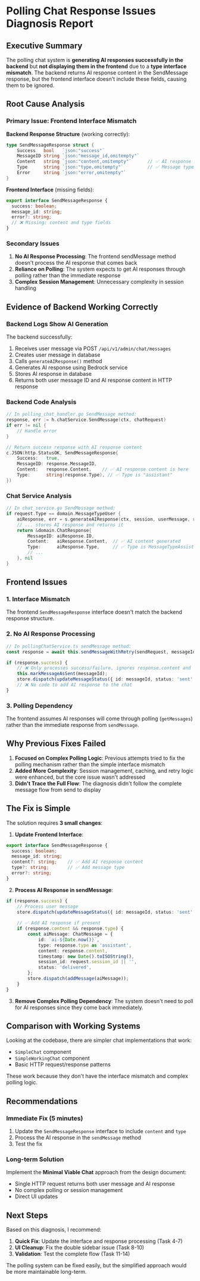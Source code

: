 # Polling Chat Response Issues Diagnosis Report

## Executive Summary

The polling chat system is **generating AI responses successfully in the backend** but **not displaying them in the frontend** due to a **type interface mismatch**. The backend returns AI response content in the SendMessage response, but the frontend interface doesn't include these fields, causing them to be ignored.

## Root Cause Analysis

### Primary Issue: Frontend Interface Mismatch

**Backend Response Structure** (working correctly):
```go
type SendMessageResponse struct {
    Success   bool   `json:"success"`
    MessageID string `json:"message_id,omitempty"`
    Content   string `json:"content,omitempty"`      // ✅ AI response content
    Type      string `json:"type,omitempty"`         // ✅ Message type (assistant)
    Error     string `json:"error,omitempty"`
}
```

**Frontend Interface** (missing fields):
```typescript
export interface SendMessageResponse {
  success: boolean;
  message_id: string;
  error?: string;
  // ❌ Missing: content and type fields
}
```

### Secondary Issues

1. **No AI Response Processing**: The frontend sendMessage method doesn't process the AI response that comes back
2. **Reliance on Polling**: The system expects to get AI responses through polling rather than the immediate response
3. **Complex Session Management**: Unnecessary complexity in session handling

## Evidence of Backend Working Correctly

### Backend Logs Show AI Generation
The backend successfully:
1. Receives user message via POST `/api/v1/admin/chat/messages`
2. Creates user message in database
3. Calls `generateAIResponse()` method
4. Generates AI response using Bedrock service
5. Stores AI response in database
6. Returns both user message ID and AI response content in HTTP response

### Backend Code Analysis
```go
// In polling_chat_handler.go SendMessage method:
response, err := h.chatService.SendMessage(ctx, chatRequest)
if err != nil {
    // Handle error
}

// Return success response with AI response content
c.JSON(http.StatusOK, SendMessageResponse{
    Success:   true,
    MessageID: response.MessageID,
    Content:   response.Content,    // ✅ AI response content is here
    Type:      string(response.Type), // ✅ Type is "assistant"
})
```

### Chat Service Analysis
```go
// In chat_service.go SendMessage method:
if request.Type == domain.MessageTypeUser {
    aiResponse, err = s.generateAIResponse(ctx, session, userMessage, request.QuickAction)
    // ... stores AI response and returns it
    return &domain.ChatResponse{
        MessageID: aiResponse.ID,
        Content:   aiResponse.Content,  // ✅ AI content generated
        Type:      aiResponse.Type,     // ✅ Type is MessageTypeAssistant
        // ...
    }, nil
}
```

## Frontend Issues

### 1. Interface Mismatch
The frontend `SendMessageResponse` interface doesn't match the backend response structure.

### 2. No AI Response Processing
```typescript
// In pollingChatService.ts sendMessage method:
const response = await this.sendMessageWithRetry(sendRequest, messageId);

if (response.success) {
    // ❌ Only processes success/failure, ignores response.content and response.type
    this.markMessageAsSent(messageId);
    store.dispatch(updateMessageStatus({ id: messageId, status: 'sent' }));
    // ❌ No code to add AI response to the chat
}
```

### 3. Polling Dependency
The frontend assumes AI responses will come through polling (`getMessages`) rather than the immediate response from `sendMessage`.

## Why Previous Fixes Failed

1. **Focused on Complex Polling Logic**: Previous attempts tried to fix the polling mechanism rather than the simple interface mismatch
2. **Added More Complexity**: Session management, caching, and retry logic were enhanced, but the core issue wasn't addressed
3. **Didn't Trace the Full Flow**: The diagnosis didn't follow the complete message flow from send to display

## The Fix is Simple

The solution requires **3 small changes**:

1. **Update Frontend Interface**:
```typescript
export interface SendMessageResponse {
  success: boolean;
  message_id: string;
  content?: string;    // ✅ Add AI response content
  type?: string;       // ✅ Add message type
  error?: string;
}
```

2. **Process AI Response in sendMessage**:
```typescript
if (response.success) {
    // Process user message
    store.dispatch(updateMessageStatus({ id: messageId, status: 'sent' }));
    
    // ✅ Add AI response if present
    if (response.content && response.type) {
        const aiMessage: ChatMessage = {
            id: `ai-${Date.now()}`,
            type: response.type as 'assistant',
            content: response.content,
            timestamp: new Date().toISOString(),
            session_id: request.session_id || '',
            status: 'delivered',
        };
        store.dispatch(addMessage(aiMessage));
    }
}
```

3. **Remove Complex Polling Dependency**: The system doesn't need to poll for AI responses since they come back immediately.

## Comparison with Working Systems

Looking at the codebase, there are simpler chat implementations that work:
- `SimpleChat` component
- `SimpleWorkingChat` component  
- Basic HTTP request/response patterns

These work because they don't have the interface mismatch and complex polling logic.

## Recommendations

### Immediate Fix (5 minutes)
1. Update the `SendMessageResponse` interface to include `content` and `type`
2. Process the AI response in the `sendMessage` method
3. Test the fix

### Long-term Solution
Implement the **Minimal Viable Chat** approach from the design document:
- Single HTTP request returns both user message and AI response
- No complex polling or session management
- Direct UI updates

## Next Steps

Based on this diagnosis, I recommend:
1. **Quick Fix**: Update the interface and response processing (Task 4-7)
2. **UI Cleanup**: Fix the double sidebar issue (Task 8-10)  
3. **Validation**: Test the complete flow (Task 11-14)

The polling system can be fixed easily, but the simplified approach would be more maintainable long-term.